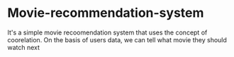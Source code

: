 # Movie-recommendation-system

It's a simple movie recoomendation system that uses the concept of coorelation. On the basis of users data, we can tell what movie they should watch next
